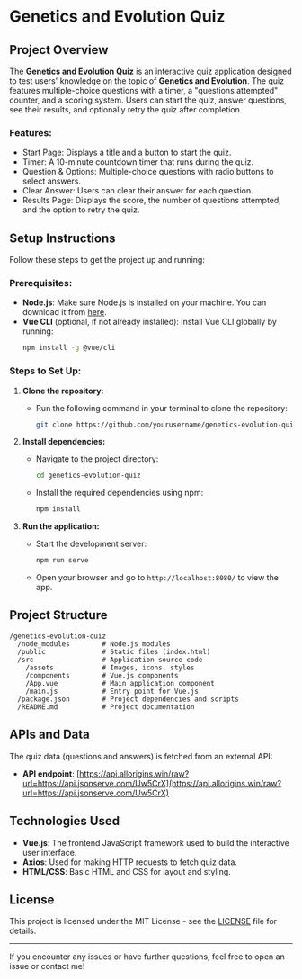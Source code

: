 
# Genetics and Evolution Quiz

## Project Overview

The **Genetics and Evolution Quiz** is an interactive quiz application designed to test users' knowledge on the topic of **Genetics and Evolution**. The quiz features multiple-choice questions with a timer, a "questions attempted" counter, and a scoring system. Users can start the quiz, answer questions, see their results, and optionally retry the quiz after completion.

### Features:
- Start Page: Displays a title and a button to start the quiz.
- Timer: A 10-minute countdown timer that runs during the quiz.
- Question & Options: Multiple-choice questions with radio buttons to select answers.
- Clear Answer: Users can clear their answer for each question.
- Results Page: Displays the score, the number of questions attempted, and the option to retry the quiz.

## Setup Instructions

Follow these steps to get the project up and running:

### Prerequisites:
- **Node.js**: Make sure Node.js is installed on your machine. You can download it from [here](https://nodejs.org/).
- **Vue CLI** (optional, if not already installed): Install Vue CLI globally by running:
  ```bash
  npm install -g @vue/cli
  ```

### Steps to Set Up:
1. **Clone the repository:**
   - Run the following command in your terminal to clone the repository:
     ```bash
     git clone https://github.com/yourusername/genetics-evolution-quiz.git
     ```

2. **Install dependencies:**
   - Navigate to the project directory:
     ```bash
     cd genetics-evolution-quiz
     ```
   - Install the required dependencies using npm:
     ```bash
     npm install
     ```

3. **Run the application:**
   - Start the development server:
     ```bash
     npm run serve
     ```
   - Open your browser and go to `http://localhost:8080/` to view the app.

## Project Structure

```
/genetics-evolution-quiz
  /node_modules        # Node.js modules
  /public              # Static files (index.html)
  /src                 # Application source code
    /assets            # Images, icons, styles
    /components        # Vue.js components
    /App.vue           # Main application component
    /main.js           # Entry point for Vue.js
  /package.json        # Project dependencies and scripts
  /README.md           # Project documentation
```

## APIs and Data

The quiz data (questions and answers) is fetched from an external API:

- **API endpoint**: [https://api.allorigins.win/raw?url=https://api.jsonserve.com/Uw5CrX](https://api.allorigins.win/raw?url=https://api.jsonserve.com/Uw5CrX)

## Technologies Used
- **Vue.js**: The frontend JavaScript framework used to build the interactive user interface.
- **Axios**: Used for making HTTP requests to fetch quiz data.
- **HTML/CSS**: Basic HTML and CSS for layout and styling.

## License

This project is licensed under the MIT License - see the [LICENSE](LICENSE) file for details.

---

If you encounter any issues or have further questions, feel free to open an issue or contact me!

